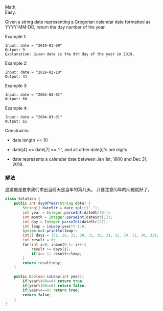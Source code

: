 Math,  
Easy.

Given a string date representing a Gregorian calendar date formatted as YYYY-MM-DD, return the day number of the year.

Example 1:
```
Input: date = "2019-01-09"
Output: 9
Explanation: Given date is the 9th day of the year in 2019.
```
Example 2:
```
Input: date = "2019-02-10"
Output: 41
```
Example 3:
```
Input: date = "2003-03-01"
Output: 60
```
Example 4:
```
Input: date = "2004-03-01"
Output: 61
```

Constraints:

* date.length == 10

* date[4] == date[7] == '-', and all other date[i]'s are digits

* date represents a calendar date between Jan 1st, 1900 and Dec 31, 2019.

### 解法
这道题是要求我们求出当前天是当年的第几天。
只要注意闰年的问题就好了。  


```java
class Solution {
    public int dayOfYear(String date) {
        String[] dateStr = date.split("-");
        int year = Integer.parseInt(dateStr[0]);
        int month = Integer.parseInt(dateStr[1]);
        int day = Integer.parseInt(dateStr[2]);
        int leap = isLeap(year)? 1:0;
        System.out.println(leap);
        int[] days = {31, 28, 31, 30, 31, 30, 31, 31, 30, 31, 30, 31};
        int result = 0;
        for(int i=0; i<month-1; i++){
            result += days[i];
            if(i== 1) result+=leap;
        }
        return result+day;
    }
    
    public boolean isLeap(int year){
        if(year%400==0) return true;
        if(year%100==0) return false;
        if(year%4==0) return true;
        return false;
    }
}
```